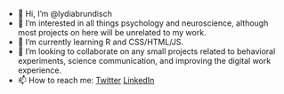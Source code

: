 - 👋 Hi, I’m @lydiabrundisch
- 👀 I’m interested in all things psychology and neuroscience, although most projects on here will be unrelated to my work.
- 🌱 I’m currently learning R and CSS/HTML/JS.
- 💞️ I’m looking to collaborate on any small projects related to behavioral experiments, science communication, and improving the digital work experience.
- 📫 How to reach me: [Twitter](https://twitter.com/lydiabrundisch) [LinkedIn](https://www.linkedin.com/in/lydia-brundisch-3130591bb/)

<!---
lydiabrundisch/lydiabrundisch is a ✨ special ✨ repository because its `README.md` (this file) appears on your GitHub profile.
You can click the Preview link to take a look at your changes.
--->
